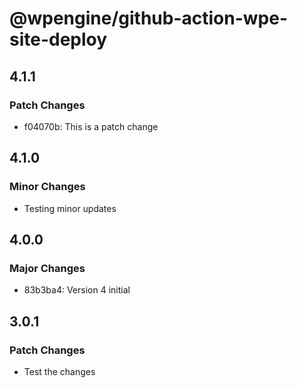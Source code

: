 # @wpengine/github-action-wpe-site-deploy

## 4.1.1

### Patch Changes

- f04070b: This is a patch change

## 4.1.0

### Minor Changes

- Testing minor updates

## 4.0.0

### Major Changes

- 83b3ba4: Version 4 initial

## 3.0.1

### Patch Changes

- Test the changes
